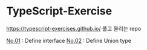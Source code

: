 # TypeScript-Exercise
https://typescript-exercises.github.io/
풀고 올리는 repo

[No.01](https://github.com/heeeione/TypeScript-Exercise/blob/main/Ex01.ts) : Define interface
[No.02](https://github.com/heeeione/TypeScript-Exercise/blob/main/Ex02.ts) : Define Union type
